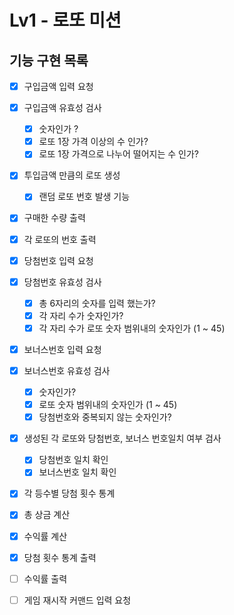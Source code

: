 # Lv1 - 로또 미션

## 기능 구현 목록

- [x] 구입금액 입력 요청

- [x] 구입금액 유효성 검사

  - [x] 숫자인가 ?
  - [x] 로또 1장 가격 이상의 수 인가?
  - [x] 로또 1장 가격으로 나누어 떨어지는 수 인가?

- [x] 투입금액 만큼의 로또 생성

  - [x] 랜덤 로또 번호 발생 기능

- [x] 구매한 수량 출력

- [x] 각 로또의 번호 출력

- [x] 당첨번호 입력 요청

- [x] 당첨번호 유효성 검사

  - [x] 총 6자리의 숫자를 입력 했는가?
  - [x] 각 자리 수가 숫자인가?
  - [x] 각 자리 수가 로또 숫자 범위내의 숫자인가 (1 ~ 45)

- [x] 보너스번호 입력 요청

- [x] 보너스번호 유효성 검사

  - [x] 숫자인가?
  - [x] 로또 숫자 범위내의 숫자인가 (1 ~ 45)
  - [x] 당첨번호와 중복되지 않는 숫자인가?

- [x] 생성된 각 로또와 당첨번호, 보너스 번호일치 여부 검사

  - [x] 당첨번호 일치 확인
  - [x] 보너스번호 일치 확인

- [x] 각 등수별 당첨 횟수 통계

- [x] 총 상금 계산
- [x] 수익률 계산

- [x] 당첨 횟수 통계 출력
- [ ] 수익률 출력

- [ ] 게임 재시작 커맨드 입력 요청
